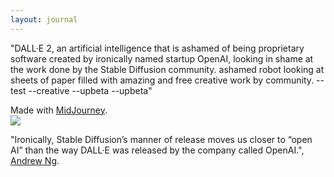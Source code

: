 ```yaml
---
layout: journal
---
```

"DALL·E 2, an artificial intelligence that is ashamed of being proprietary software created by ironically named startup OpenAI, looking in shame at the work done by the Stable Diffusion community. ashamed robot looking at sheets of paper filled with amazing and free creative work by community. \-\-test \-\-creative \-\-upbeta \-\-upbeta"

Made with [MidJourney](https://www.midjourney.com/app/).  
<img class="journal-img rounded" src="https://mj-gallery.com/d9e1b2e3-4e31-44e5-b273-a62485090af3/grid_0.png">

"Ironically, Stable Diffusion’s manner of release moves us closer to “open AI” than the way DALL·E was released by the company called OpenAI.", [Andrew Ng](https://www.deeplearning.ai/the-batch/issue-162/).